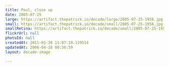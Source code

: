 ```yaml
---
title: Paul, close up
date: 2005-07-25
large: https://artifact.thepatrick.io/decade/large/2005-07-25-1958.jpg
small: https://artifact.thepatrick.io/decade/small/2005-07-25-1958.jpg
smallRetina: https://artifact.thepatrick.io/decade/small/2005-07-25-1958@2x.jpg
flickrUrl: null
photoId: null
createdAt: 2011-01-30 11:07:19.119514
updatedAt: 2006-04-18 00:36:59
layout: decade-image

---
```


